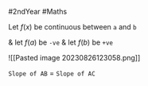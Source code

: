#2ndYear #Maths 

Let $f(x)$ be continuous between `a` and `b` 

& let $f(a)$ be `-ve`
& let $f(b)$ be `+ve`

![[Pasted image 20230826123058.png]]

`Slope of AB` = `Slope of AC`

